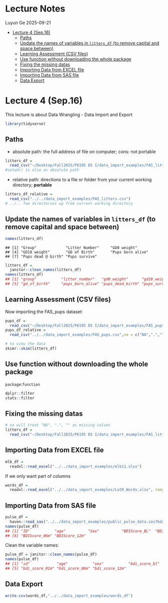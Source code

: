 Lecture Notes
================
Luyun Ge
2025-09-21

- [Lecture 4 (Sep.16)](#lecture-4-sep16)
  - [Paths](#paths)
  - [Update the names of variables in `litters_df` (to remove capital
    and space
    between)](#update-the-names-of-variables-in-litters_df-to-remove-capital-and-space-between)
  - [Learning Assessment (CSV files)](#learning-assessment-csv-files)
  - [Use function without downloading the whole
    package](#use-function-without-downloading-the-whole-package)
  - [Fixing the missing datas](#fixing-the-missing-datas)
  - [Importing Data from EXCEL file](#importing-data-from-excel-file)
  - [Importing Data from SAS file](#importing-data-from-sas-file)
  - [Data Export](#data-export)

# Lecture 4 (Sep.16)

This lecture is about Data Wrangling - Data Import and Export

``` r
library(tidyverse)
```

## Paths

- absolute path: the full address of file on computer; cons: not
  portable

``` r
litters_df = 
  read_csv("~/Desktop/Fall2025/P8105 DS I/data_import_examples/FAS_litters.csv")
#setwd() is also an absolute path
```

- relative path: directions to a file or folder from your current
  working directory; **portable**

``` r
litters_df_relative = 
  read_csv("../../data_import_examples/FAS_litters.csv")
# ../.. Two directories up from current working directory
```

## Update the names of variables in `litters_df` (to remove capital and space between)

``` r
names(litters_df)
```

    ## [1] "Group"             "Litter Number"     "GD0 weight"       
    ## [4] "GD18 weight"       "GD of Birth"       "Pups born alive"  
    ## [7] "Pups dead @ birth" "Pups survive"

``` r
litters_df = 
  janitor::clean_names(litters_df)
names(litters_df)
## [1] "group"           "litter_number"   "gd0_weight"      "gd18_weight"    
## [5] "gd_of_birth"     "pups_born_alive" "pups_dead_birth" "pups_survive"
```

## Learning Assessment (CSV files)

Now importing the FAS_pups dataset:

``` r
pups_df = 
  read_csv("~/Desktop/Fall2025/P8105 DS I/data_import_examples/FAS_pups.csv", na = c("NA",".",""),skip = 3)
pups_df_relative = 
  read_csv("../../data_import_examples/FAS_pups.csv",na = c("NA",".",""),skip = 3)
```

``` r
# to view the data
skimr::skim(litters_df)
```

## Use function without downloading the whole package

`package`:`function`

``` r
dplyr::filter
stats::filter
```

## Fixing the missing datas

``` r
# na will treat "NA", ".", "" as missing values
litters_df = 
  read_csv("~/Desktop/Fall2025/P8105 DS I/data_import_examples/FAS_litters.csv", na = c("NA",".",""), skip = 10)
```

## Importing Data from EXCEL file

``` r
mlb_df = 
  readxl::read_excel("../../data_import_examples/mlb11.xlsx")
```

If we only want part of columns

``` r
words_df = 
  readxl::read_excel("../../data_import_examples/LotR_Words.xlsx", range = "B3:D6")
```

## Importing Data from SAS file

``` r
pulse_df = 
  haven::read_sas("../../data_import_examples/public_pulse_data.sas7bdat")
names(pulse_df)
## [1] "ID"           "age"          "Sex"          "BDIScore_BL"  "BDIScore_01m"
## [6] "BDIScore_06m" "BDIScore_12m"
```

Clean the variable names:

``` r
pulse_df = janitor::clean_names(pulse_df)
names(pulse_df)
## [1] "id"            "age"           "sex"           "bdi_score_bl" 
## [5] "bdi_score_01m" "bdi_score_06m" "bdi_score_12m"
```

## Data Export

``` r
write.csv(words_df,"../../data_import_examples/words_df") 
```
